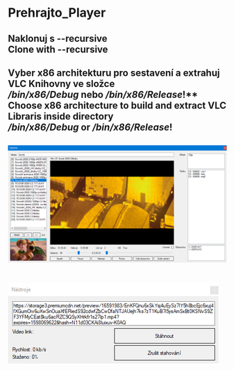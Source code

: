 # Prehrajto_Player
**Naklonuj s --recursive**  
**Clone with --recursive**&nbsp;
-------------------------------------
Vyber x86 architekturu pro sestavení a extrahuj VLC Knihovny ve složce   
_/bin/x86/Debug_ nebo _/bin/x86/Release_!**  
Choose x86 architecture to build and extract VLC Libraris inside directory   
_/bin/x86/Debug_ or _/bin/x86/Release_!&nbsp;
-------------------------------------
![Hlavní stránka](/Preview/image1.png)&nbsp;
-------------------------------------
![Dialog pro stahování](/Preview/image2.png)
